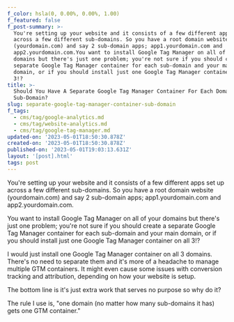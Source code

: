 ```yaml
---
f_color: hsla(0, 0.00%, 0.00%, 1.00)
f_featured: false
f_post-summary: >-
  You're setting up your website and it consists of a few different apps set up
  across a few different sub-domains. So you have a root domain website
  (yourdomain.com) and say 2 sub-domain apps; app1.yourdomain.com and
  app2.yourdomain.com.You want to install Google Tag Manager on all of your
  domains but there's just one problem; you're not sure if you should create a
  separate Google Tag Manager container for each sub-domain and your main
  domain, or if you should install just one Google Tag Manager container on all
  3!?
title: >-
  Should You Have A Separate Google Tag Manager Container For Each Domain &
  Sub-Domain?
slug: separate-google-tag-manager-container-sub-domain
f_tags:
  - cms/tag/google-analytics.md
  - cms/tag/website-analytics.md
  - cms/tag/google-tag-manager.md
updated-on: '2023-05-01T18:50:30.878Z'
created-on: '2023-05-01T18:50:30.878Z'
published-on: '2023-05-01T19:03:13.631Z'
layout: '[post].html'
tags: post
---
```


You're setting up your website and it consists of a few different apps set up across a few different sub-domains. So you have a root domain website (yourdomain.com) and say 2 sub-domain apps; app1.yourdomain.com and app2.yourdomain.com.

You want to install Google Tag Manager on all of your domains but there's just one problem; you're not sure if you should create a separate Google Tag Manager container for each sub-domain and your main domain, or if you should install just one Google Tag Manager container on all 3!?

I would just install one Google Tag Manager container on all 3 domains. There's no need to separate them and it's more of a headache to manage multiple GTM containers. It might even cause some issues with conversion tracking and attribution, depending on how your website is setup.

The bottom line is it's just extra work that serves no purpose so why do it?

The rule I use is, "one domain (no matter how many sub-domains it has) gets one GTM container."
